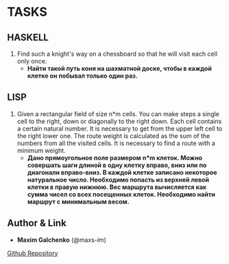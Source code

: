 # TASKS

## HASKELL

1. Find such a knight's way on a chessboard so that he will visit each cell only once.
    - **Найти такой путь коня на шахматной доске, чтобы в каждой клетке он побывал только один раз.**

## LISP

1. Given a rectangular field of size n*m cells. You can make steps a single cell to the right, down or diagonally to the right down. Each cell contains a certain natural number. It is necessary to get from the upper left cell to the right lower one. The route weight is calculated as the sum of the numbers from all the visited cells. It is necessary to find a route with a minimum weight.
    - **Дано прямоугольное поле размером n*m клеток. Можно совершать шаги длиной в одну клетку вправо, вниз или по диагонали вправо-вниз. В каждой клетке записано некоторое натуральное число. Необходимо попасть из верхней левой клетки в правую нижнюю. Вес маршрута вычисляется как сумма чисел со всех посещенных клеток. Необходимо найти маршрут с минимальным весом.**

## Author & Link

- **Maxim Galchenko** (@maxs-im)

[Github Repository](maxs-im/Functional/tree/master/tasks)